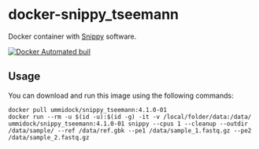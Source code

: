# docker-snippy_tseemann

Docker container with [Snippy](https://github.com/tseemann/snippy) software.

[![Docker Automated buil](https://img.shields.io/docker/automated/jrottenberg/ffmpeg.svg)](https://hub.docker.com/r/ummidock/snippy_tseemann/)

Usage
-----

You can download and run this image using the following commands:

    docker pull ummidock/snippy_tseemann:4.1.0-01
    docker run --rm -u $(id -u):$(id -g) -it -v /local/folder/data:/data/ ummidock/snippy_tseemann:4.1.0-01 snippy --cpus 1 --cleanup --outdir /data/sample/ --ref /data/ref.gbk --pe1 /data/sample_1.fastq.gz --pe2 /data/sample_2.fastq.gz
